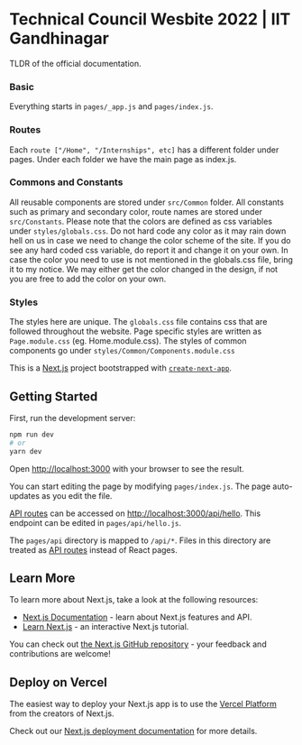 # Technical Council Wesbite 2022 | IIT Gandhinagar

TLDR of the official documentation.

### Basic
Everything starts in `pages/_app.js` and `pages/index.js`.

### Routes
Each `route ["/Home", "/Internships", etc]` has a different folder under pages. Under each folder we have the main page as index.js.

### Commons and Constants
All reusable components are stored under `src/Common` folder.
All constants such as primary and secondary color, route names are stored under `src/Constants`.
Please note that the colors are defined as css variables under `styles/globals.css`. Do not hard code any color as it may rain down hell on us in case we need to change the color scheme of the site. If you do see any hard coded css variable, do report it and change it on your own. In case the color you need to use is not mentioned in the globals.css file, bring it to my notice. We may either get the color changed in the design, if not you are free to add the color on your own.

### Styles
The styles here are unique. The `globals.css` file contains css that are followed throughout the website.
Page specific styles are written as `Page.module.css` (eg. Home.module.css). The styles of common components go under `styles/Common/Components.module.css`


This is a [Next.js](https://nextjs.org/) project bootstrapped with [`create-next-app`](https://github.com/vercel/next.js/tree/canary/packages/create-next-app).

## Getting Started

First, run the development server:

```bash
npm run dev
# or
yarn dev
```

Open [http://localhost:3000](http://localhost:3000) with your browser to see the result.

You can start editing the page by modifying `pages/index.js`. The page auto-updates as you edit the file.

[API routes](https://nextjs.org/docs/api-routes/introduction) can be accessed on [http://localhost:3000/api/hello](http://localhost:3000/api/hello). This endpoint can be edited in `pages/api/hello.js`.

The `pages/api` directory is mapped to `/api/*`. Files in this directory are treated as [API routes](https://nextjs.org/docs/api-routes/introduction) instead of React pages.

## Learn More

To learn more about Next.js, take a look at the following resources:

- [Next.js Documentation](https://nextjs.org/docs) - learn about Next.js features and API.
- [Learn Next.js](https://nextjs.org/learn) - an interactive Next.js tutorial.

You can check out [the Next.js GitHub repository](https://github.com/vercel/next.js/) - your feedback and contributions are welcome!

## Deploy on Vercel

The easiest way to deploy your Next.js app is to use the [Vercel Platform](https://vercel.com/new?utm_medium=default-template&filter=next.js&utm_source=create-next-app&utm_campaign=create-next-app-readme) from the creators of Next.js.

Check out our [Next.js deployment documentation](https://nextjs.org/docs/deployment) for more details.
